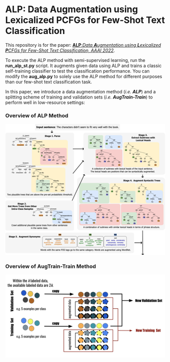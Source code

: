 # ALP: Data Augmentation using Lexicalized PCFGs for Few-Shot Text Classification

This repository is for the paper: [**ALP**:_Data **A**ugmentation using **L**exicalized **P**CFGs for Few-Shot Text Classification, AAAI 2022_](https://arxiv.org/abs/2112.11916).

To execute the ALP method with semi-supervised learning, run the **run_alp_st.py** script. It augments given data using ALP and trains a classic self-training classifier to test the classification performance. You can modify the **aug_alp.py** to solely use the ALP method for different purposes than our few-shot text classification task.

In this paper, we introduce a data augmentation method (_i.e. **ALP**_) and a splitting scheme of training and validation sets (_i.e. **AugTrain-Train**_) to perform well in low-resource settings:



### Overview of ALP Method
<img width="850" alt="ALP" src="ALP.png">




### Overview of AugTrain-Train Method
<img width="600" alt="augTrain-TrainM" src="AugTrain-Train.png">
